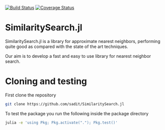 [![Build Status](https://travis-ci.org/sadit/SimilaritySearch.jl.svg?branch=master)](https://travis-ci.org/sadit/SimilaritySearch.jl)
[![Coverage Status](https://coveralls.io/repos/github/sadit/SimilaritySearch.jl/badge.svg?branch=master)](https://coveralls.io/github/sadit/SimilaritySearch.jl?branch=master)

# SimilaritySearch.jl


SimilaritySearch.jl is a library for approximate nearest neighbors, performing quite good as compared with the state of the art techniques.

Our aim is to develop a fast and easy to use library for nearest neighbor search.


# Cloning and testing

First clone the repository
```bash
git clone https://github.com/sadit/SimilaritySearch.jl
```

To test the package you run the following inside the package directory
```bash
julia -e 'using Pkg; Pkg.activate("."); Pkg.test()'
```